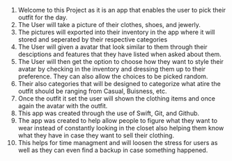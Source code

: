 1. Welcome to this Project as it is an app that enables the user to pick their outfit for the day.
2. The User will take a picture of their clothes, shoes, and jewerly.
3. The pictures will exported into their inventory in the app where it will stored and seperated by their respective categories
4. The User will given a avatar that look similar to them through their desciptions and features that they have listed when asked about them.
5. The User will then get the option to choose how they want to style their avatar by checking in the inventory and dressing them up to their preference. They can also allow the choices to be picked random.
6. Their also categories that will be designed to categorize what atire the outfit should be ranging from Casual, Buisness, etc.
7. Once the outfit it set the user will shown the clothing items and once again the avatar with the outfit.
8. This app was created through the use of Swift, Git, and Github.
9. The app was created to help allow people to figure what they want to wear instead of constantly looking in the closet also  helping them know what they have in case they want to sell their clothing.
10. This helps for time managment and will loosen the stress for users as well as they can even find a backup in case something happened.
